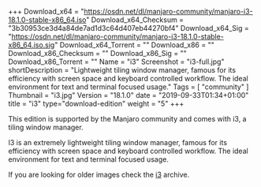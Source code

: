 +++
Download_x64 = "https://osdn.net/dl/manjaro-community/manjaro-i3-18.1.0-stable-x86_64.iso"
Download_x64_Checksum = "3b30953ce3d4a84de7ad1d3c64d407eb44270bf4"
Download_x64_Sig = "https://osdn.net/dl/manjaro-community/manjaro-i3-18.1.0-stable-x86_64.iso.sig"
Download_x64_Torrent = ""
Download_x86 = ""
Download_x86_Checksum = ""
Download_x86_Sig = ""
Download_x86_Torrent = ""
Name = "i3"
Screenshot = "i3-full.jpg"
shortDescription = "Lightweight tiling window manager, famous for its efficiency with screen space and keyboard controlled workflow. The ideal environment for text and terminal focused usage."
Tags = [ "community" ]
Thumbnail = "i3.jpg"
Version = "18.1.0"
date = "2019-09-33T01:34+01:00"
title = "i3"
type="download-edition"
weight = "5"
+++

This edition is supported by the Manjaro community and comes with i3, a tiling window manager.

I3 is an extremely lightweight tiling window manager, famous for its efficiency with screen space and keyboard controlled workflow. The ideal environment for text and terminal focused usage.

If you are looking for older images check the [i3](https://osdn.net/projects/manjaro-community/storage/z_release_archive/i3) archive.

